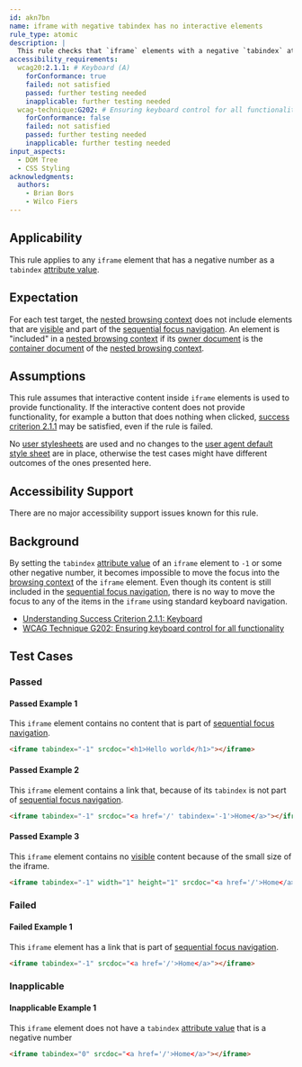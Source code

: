 ```yaml
---
id: akn7bn
name: iframe with negative tabindex has no interactive elements
rule_type: atomic
description: |
  This rule checks that `iframe` elements with a negative `tabindex` attribute value contain no interactive elements.
accessibility_requirements:
  wcag20:2.1.1: # Keyboard (A)
    forConformance: true
    failed: not satisfied
    passed: further testing needed
    inapplicable: further testing needed
  wcag-technique:G202: # Ensuring keyboard control for all functionality
    forConformance: false
    failed: not satisfied
    passed: further testing needed
    inapplicable: further testing needed
input_aspects:
  - DOM Tree
  - CSS Styling
acknowledgments:
  authors:
    - Brian Bors
    - Wilco Fiers
---
```


## Applicability

This rule applies to any `iframe` element that has a negative number as a `tabindex` [attribute value][].

## Expectation

For each test target, the [nested browsing context][] does not include elements that are [visible][] and part of the [sequential focus navigation][]. An element is "included" in a [nested browsing context][] if its [owner document][] is the [container document][] of the [nested browsing context][].

## Assumptions

This rule assumes that interactive content inside `iframe` elements is used to provide functionality. If the interactive content does not provide functionality, for example a button that does nothing when clicked, [success criterion 2.1.1][sc211] may be satisfied, even if the rule is failed.

No [user stylesheets](https://drafts.csswg.org/css-cascade/#cascade-origin-user) are used and no changes to the [user agent default style sheet](https://drafts.csswg.org/css-cascade/#cascade-origin-ua) are in place, otherwise the test cases might have different outcomes of the ones presented here. 

## Accessibility Support

There are no major accessibility support issues known for this rule.

## Background

By setting the `tabindex` [attribute value][] of an `iframe` element to `-1` or some other negative number, it becomes impossible to move the focus into the [browsing context][nested browsing context] of the `iframe` element. Even though its content is still included in the [sequential focus navigation][], there is no way to move the focus to any of the items in the `iframe` using standard keyboard navigation.

- [Understanding Success Criterion 2.1.1: Keyboard](https://www.w3.org/WAI/WCAG21/Understanding/keyboard)
- [WCAG Technique G202: Ensuring keyboard control for all functionality](https://www.w3.org/WAI/WCAG21/Techniques/general/G202)

## Test Cases

### Passed

#### Passed Example 1

This `iframe` element contains no content that is part of [sequential focus navigation][].

```html
<iframe tabindex="-1" srcdoc="<h1>Hello world</h1>"></iframe>
```

#### Passed Example 2

This `iframe` element contains a link that, because of its `tabindex` is not part of [sequential focus navigation][].

```html
<iframe tabindex="-1" srcdoc="<a href='/' tabindex='-1'>Home</a>"></iframe>
```

#### Passed Example 3

This `iframe` element contains no [visible][] content because of the small size of the iframe.

```html
<iframe tabindex="-1" width="1" height="1" srcdoc="<a href='/'>Home</a>"></iframe>
```

### Failed

#### Failed Example 1

This `iframe` element has a link that is part of [sequential focus navigation][].

```html
<iframe tabindex="-1" srcdoc="<a href='/'>Home</a>"></iframe>
```

### Inapplicable

#### Inapplicable Example 1

This `iframe` element does not have a `tabindex` [attribute value][] that is a negative number

```html
<iframe tabindex="0" srcdoc="<a href='/'>Home</a>"></iframe>
```

[attribute value]: #attribute-value 'Definition of Attribute Value'
[container document]: https://html.spec.whatwg.org/#bc-container-document 'HTML browsing context container document, 2020/12/18'
[nested browsing context]: https://html.spec.whatwg.org/#nested-browsing-context 'HTML nested browsing context, 2020/12/18'
[owner document]: https://dom.spec.whatwg.org/#dom-node-ownerdocument 'DOM node owner document property, 2020/12/18'
[sc211]: https://www.w3.org/TR/WCAG21/#keyboard 'WCAG 2.1 Success criterion 2.1.1 Keyboard'
[sequential focus navigation]: https://html.spec.whatwg.org/#sequential-focus-navigation 'HTML sequential focus navigation, 2020/12/18'
[visible]: #visible 'Definition of visible'
